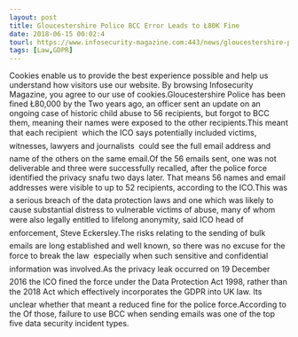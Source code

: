 ```yaml
---
layout: post
title: Gloucestershire Police BCC Error Leads to Ł80K Fine
date: 2018-06-15 00:02:4
tourl: https://www.infosecurity-magazine.com:443/news/gloucestershire-police-bcc-error/
tags: [Law,GDPR]
---
```

Cookies enable us to provide the best experience possible and help us understand how visitors use our website. By browsing Infosecurity Magazine, you agree to our use of cookies.Gloucestershire Police has been fined Ł80,000 by the Two years ago, an officer sent an update on an ongoing case of historic child abuse to 56 recipients, but forgot to BCC them, meaning their names were exposed to the other recipients.This meant that each recipient  which the ICO says potentially included victims, witnesses, lawyers and journalists  could see the full email address and name of the others on the same email.Of the 56 emails sent, one was not deliverable and three were successfully recalled, after the police force identified the privacy snafu two days later. That means 56 names and email addresses were visible to up to 52 recipients, according to the ICO.This was a serious breach of the data protection laws and one which was likely to cause substantial distress to vulnerable victims of abuse, many of whom were also legally entitled to lifelong anonymity, said ICO head of enforcement, Steve Eckersley.The risks relating to the sending of bulk emails are long established and well known, so there was no excuse for the force to break the law  especially when such sensitive and confidential information was involved.As the privacy leak occurred on 19 December 2016 the ICO fined the force under the Data Protection Act 1998, rather than the 2018 Act which effectively incorporates the GDPR into UK law. Its unclear whether that meant a reduced fine for the police force.According to the Of those, failure to use BCC when sending emails was one of the top five data security incident types.